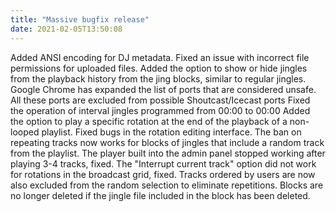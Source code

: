 ```yaml
---
title: "Massive bugfix release"
date: 2021-02-05T13:50:08
---
```



Added ANSI encoding for DJ metadata.
Fixed an issue with incorrect file permissions for uploaded files.
Added the option to show or hide jingles from the playback history from the jing blocks, similar to regular jingles.
Google Chrome has expanded the list of ports that are considered unsafe. All these ports are excluded from possible Shoutcast/Icecast ports
Fixed the operation of interval jingles programmed from 00:00 to 00:00
Added the option to play a specific rotation at the end of the playback of a non-looped playlist.
Fixed bugs in the rotation editing interface.
The ban on repeating tracks now works for blocks of jingles that include a random track from the playlist.
The player built into the admin panel stopped working after playing 3-4 tracks, fixed.
The "Interrupt current track" option did not work for rotations in the broadcast grid, fixed.
Tracks ordered by users are now also excluded from the random selection to eliminate repetitions.
Blocks are no longer deleted if the jingle file included in the block has been deleted.